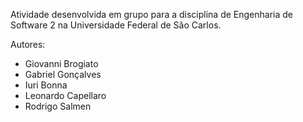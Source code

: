 Atividade desenvolvida em grupo para a disciplina de Engenharia de Software 2 na Universidade Federal de São Carlos.

Autores:
- Giovanni Brogiato
- Gabriel Gonçalves
- Iuri Bonna
- Leonardo Capellaro
- Rodrigo Salmen
